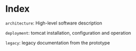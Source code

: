 # Index

`architecture`: High-level software description

`deployment`: tomcat installation, configuration and operation

`legacy`: legacy documentation from the prototype


